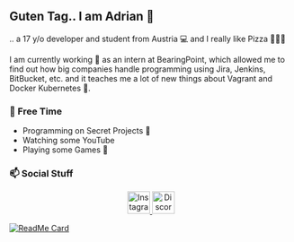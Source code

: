 ## Guten Tag.. I am Adrian 🙉
.. a 17 y/o developer and student from Austria 💻 and I really like Pizza 🍕🍕🍕

I am currently working 🔨 as an intern at BearingPoint, which allowed me to find out how big companies handle programming using Jira, Jenkins, BitBucket, etc. and it teaches me a lot of new things about Vagrant and Docker Kubernetes 🐳.

### 🎨 Free Time
- Programming on Secret Projects 🦺
- Watching some YouTube
- Playing some Games 👾

### 📫 Social Stuff
<p align="center">
  <a href="https://www.instagram.com/adib3r/">
    <img alt="Instagram" width="40px" src="https://cdn.jsdelivr.net/npm/simple-icons@3.1.0/icons/instagram.svg" />
  </a>
  <a href="https://discord.gg/7uFGcAE">
    <img alt="Discord" width="40px" src="https://cdn.jsdelivr.net/npm/simple-icons@3.1.0/icons/discord.svg" />
  </a>
</p>

[![ReadMe Card](https://github-readme-stats.vercel.app/api?username=0adiber&show_icons=true&title_color=fff&icon_color=ff9d00&text_color=9f9f9f&bg_color=272727)](https://github.com/anuraghazra/github-readme-stats)
